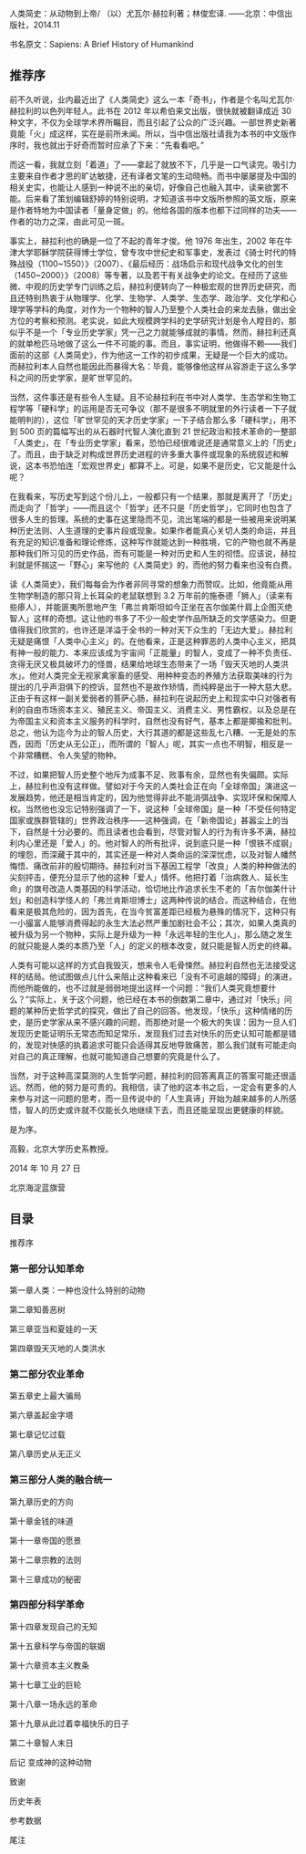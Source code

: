 人类简史：从动物到上帝/ （以）尤瓦尔·赫拉利著；林俊宏译. ——北京：中信出版社，2014.11

书名原文：Sapiens: A Brief History of Humankind

## 推荐序

前不久听说，业内最近出了《人类简史》这么一本「奇书」，作者是个名叫尤瓦尔·赫拉利的以色列年轻人。此书在 2012 年以希伯来文出版，很快就被翻译成近 30 种文字，不仅为全球学术界所瞩目，而且引起了公众的广泛兴趣。一部世界史新著竟能「火」成这样，实在是前所未闻。所以，当中信出版社请我为本书的中文版作序时，我也就出于好奇而暂时应承了下来：“先看看吧。”

而这一看，我就立刻「着道」了——拿起了就放不下，几乎是一口气读完。吸引力主要来自作者才思的旷达敏捷，还有译者文笔的生动晓畅。而书中屡屡提及中国的相关史实，也能让人感到一种说不出的亲切，好像自己也融入其中，读来欲罢不能。后来看了策划编辑舒婷的特别说明，才知道该书中文版所参照的英文版，原来是作者特地为中国读者「量身定做」的。他给各国的版本也都下过同样的功夫——作者的功力之深，由此可见一斑。

事实上，赫拉利也的确是一位了不起的青年才俊。他 1976 年出生，2002 年在牛津大学耶稣学院获得博士学位，曾专攻中世纪史和军事史，发表过《骑士时代的特殊战役（1100~1550）》（2007）、《最后经历：战场启示和现代战争文化的创生（1450~2000）》（2008）等专著，以及若干有关战争史的论文。在经历了这些微、中观的历史学专门训练之后，赫拉利便转向了一种极宏观的世界历史研究，而且还特别热衷于从物理学、化学、生物学、人类学、生态学、政治学、文化学和心理学等学科的角度，对作为一个物种的智人乃至整个人类社会的来龙去脉，做出全方位的考察和预测。老实说，如此大规模跨学科的史学研究计划是令人瞠目的，那似乎不是一个「专业历史学家」凭一己之力就能够成就的事情。然而，赫拉利还真的就单枪匹马地做了这么一件不可能的事。而且，事实证明，他做得不赖——我们面前的这部《人类简史》，作为他这一工作的初步成果，无疑是一个巨大的成功。而赫拉利本人自然也能因此而暴得大名：毕竟，能够像他这样从容游走于这么多学科之间的历史学家，是旷世罕见的。

当然，这件事还是有些令人生疑。且不论赫拉利在书中对人类学、生态学和生物工程学等「硬科学」的运用是否无可争议（那不是很多不明就里的外行读者一下子就能明判的），这位「旷世罕见的天才历史学家」一下子结合那么多「硬科学」，用不到 500 页的篇幅写出的从石器时代智人演化直到 21 世纪政治和技术革命的一整部「人类史」，在「专业历史学家」看来，恐怕已经很难说还是通常意义上的「历史」了。而且，由于缺乏对构成世界历史进程的许多重大事件或现象的系统叙述和解说，这本书恐怕连「宏观世界史」都算不上。可是，如果不是历史，它又能是什么呢？

在我看来，写历史写到这个份儿上，一般都只有一个结果，那就是离开了「历史」而走向了「哲学」——而且这个「哲学」还不只是「历史哲学」，它同时也包含了很多人生的哲理。系统的史事在这里隐而不见，流出笔端的都是一些被用来说明某种历史法则、人生道理的史事片段或现象。如果作者能真心关切人类的命运，并且有充足的知识准备和理论修炼，这种写作就能达到一种胜境，它的产物也就不再是那种我们所习见的历史作品，而有可能是一种对历史和人生的彻悟。应该说，赫拉利就是怀揣这一「野心」来写他的《人类简史》的，而他的努力看来也没有白费。

读《人类简史》，我们每每会为作者非同寻常的想象力而赞叹。比如，他竟能从用生物学制造的那只背上长耳朵的老鼠联想到 3.2 万年前的施泰德「狮人」（读来有些瘆人），并能匪夷所思地产生「弗兰肯斯坦如今正坐在吉尔伽美什肩上企图灭绝智人」这样的奇想。这让他的书多了不少一般史学作品所缺乏的文学感染力。但更值得我们欣赏的，也许还是洋溢于全书的一种对天下众生的「无边大爱」。赫拉利无疑是痛恨「人类中心主义」的。在他看来，正是这种罪恶的人类中心主义，把具有神一般的能力、本来应该成为宇宙间「正能量」的智人，变成了一种不负责任、贪得无厌又极具破坏力的怪兽，结果给地球生态带来了一场「毁天灭地的人类洪水」。他对人类完全无视家禽家畜的感受、用种种变态的养殖方法获取美味的行为提出的几乎声泪俱下的控诉，显然也不是故作矫情，而纯粹是出于一种大慈大悲。正由于有这样一副关爱弱者的菩萨心肠，赫拉利在说起历史上和现实中只对强者有利的自由市场资本主义、殖民主义、帝国主义、消费主义、男性霸权，以及总是在为帝国主义和资本主义服务的科学时，自然也没有好气，基本上都是揶揄和批判。总之，他认为迄今为止的智人历史，大行其道的都是这些乱七八糟、一无是处的东西，因而「历史从无公正」，而所谓的「智人」呢，其实一点也不明智，相反是一个非常糟糕、令人失望的物种。

不过，如果把智人历史整个地斥为成事不足、败事有余，显然也有失偏颇。实际上，赫拉利也没有这样做。譬如对于今天的人类社会正在向「全球帝国」演进这一发展趋势，他还是相当肯定的，因为他觉得非此不能消弭战争、实现环保和保障人权。当然他也没忘记特别强调了一下，说这种「全球帝国」是一种「不受任何特定国家或族群管辖的」世界政治秩序——这种强调，在「新帝国论」甚嚣尘上的当下，自然是十分必要的。而且读者也会看到，尽管对智人的行为有许多不满，赫拉利内心里还是「爱人」的。他对智人的所有批评，说到底只是一种「恨铁不成钢」的埋怨，而深藏于其中的，其实还是一种对人类命运的深深忧虑，以及对智人幡然悔悟、痛改前非的殷切期待。赫拉利对当下基因工程学「改良」人类的种种做法的尖刻抨击，便充分显示了他的这种「爱人」情怀。他把打着「治病救人、延长生命」的旗号改造人类基因的科学活动，恰切地比作追求长生不老的「吉尔伽美什计划」和创造科学怪人的「弗兰肯斯坦博士」这两种传说的结合。而这种结合，在他看来是极其危险的，因为首先，在当今贫富差距已经极为悬殊的情况下，这种只有一小撮富人能够消费得起的永生大法必然严重加剧社会不公；其次，如果人类真的被升级为另一个物种，实际上是升级为一种「永远年轻的生化人」，那么随之发生的就只能是人类的本质乃至「人」的定义的根本改变，就只能是智人历史的终幕。

人类有可能以这样的方式自我毁灭，想来令人毛骨悚然。赫拉利自然也无法接受这样的结局。他试图做点儿什么来阻止这种看来已「没有不可逾越的障碍」的演进，而他所能做的，也不过就是弱弱地提出这样一个问题：“我们人类究竟想要什么？”实际上，关于这个问题，他已经在本书的倒数第二章中，通过对「快乐」问题的某种历史哲学式的探究，做出了自己的回答。他发现，「快乐」这种情绪的历史，是历史学家从来不感兴趣的问题，而那绝对是一个极大的失误：因为一旦人们发现历史能证明乐无常态而知足常乐，发现我们过去对快乐的历史认知可能都是错的，发现对快感的执着追求可能只会适得其反地导致痛苦，那么我们就有可能走向对自己的真正理解，也就可能知道自己想要的究竟是什么了。

当然，对于这种高深莫测的人生哲学问题，赫拉利的回答离真正的答案可能还很遥远。然而，他的努力是可贵的。我相信，读了他的这本书之后，一定会有更多的人来参与对这一问题的思考，而一旦传说中的「人生真谛」开始为越来越多的人所感悟，智人的历史或许就不仅能长久地继续下去，而且还能呈现出更健康的样貌。

是为序。

高毅，北京大学历史系教授。

2014 年 10 月 27 日

北京海淀蓝旗营

## 目录

推荐序

### 第一部分认知革命

第一章人类：一种也没什么特别的动物

第二章知善恶树

第三章亚当和夏娃的一天

第四章毁天灭地的人类洪水

### 第二部分农业革命

第五章史上最大骗局

第六章盖起金字塔

第七章记忆过载

第八章历史从无正义

### 第三部分人类的融合统一

第九章历史的方向

第十章金钱的味道

第十一章帝国的愿景

第十二章宗教的法则

第十三章成功的秘密

### 第四部分科学革命

第十四章发现自己的无知

第十五章科学与帝国的联姻

第十六章资本主义教条

第十七章工业的巨轮

第十八章一场永远的革命

第十九章从此过着幸福快乐的日子

第二十章智人末日

后记 变成神的这种动物

致谢

历史年表

参考数据

尾注


